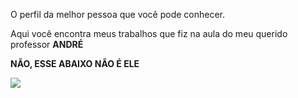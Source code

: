 O perfil da melhor pessoa que você pode conhecer.

Aqui você encontra meus trabalhos que fiz na aula do meu querido professor **ANDRÉ** 

**NÃO, ESSE ABAIXO NÃO É ELE**

![](https://i.pinimg.com/originals/b3/a1/54/b3a15418a1d725f50a81a3f4afdbc21f.gif)





